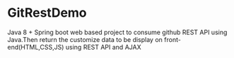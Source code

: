 # GitRestDemo
Java 8 + Spring boot web based project to consume github REST API using Java.Then return the customize data to be display on front-end(HTML,CSS,JS) using REST API and AJAX


